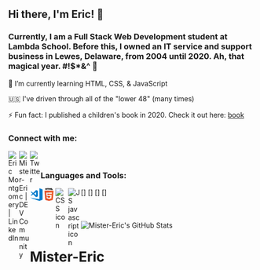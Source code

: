 ## Hi there, I'm Eric! 👋

### Currently, I am a Full Stack Web Development student at Lambda School. Before this, I owned an IT service and support business in Lewes, Delaware, from 2004 until 2020. Ah, that magical year. #!$*&^ 🥴
 
🌱 I’m currently learning HTML, CSS, & JavaScript

🇺🇸  I've driven through all of the "lower 48" (many times)

⚡ Fun fact: I published a children's book in 2020. Check it out here: [book]




### Connect with me:
[<img align="left" alt="Eric Montgomery | LinkedIn" width="22px" src="https://cdn.jsdelivr.net/npm/simple-icons@v3/icons/linkedin.svg" />][linkedin]
[<img align="left" alt="Mister-Eric | DEV Community" width="22px" src="https://d2fltix0v2e0sb.cloudfront.net/dev-badge.svg" />][devcommunity]
[<img align="left" alt="Twitter" width="22px" src="https://img.icons8.com/color/48/000000/twitter--v2.png"/>][twitter]

<br />

### Languages and Tools:

[<img align="left" alt="Visual Studio Code" width="26px" src="https://raw.githubusercontent.com/github/explore/80688e429a7d4ef2fca1e82350fe8e3517d3494d/topics/visual-studio-code/visual-studio-code.png" />]
[<img align="left" alt="HTML5 icon" width="26px" src="https://raw.githubusercontent.com/github/explore/80688e429a7d4ef2fca1e82350fe8e3517d3494d/topics/html/html.png" />]
[<img align="left" alt="CSS icon" width="26px" src="https://img.icons8.com/color/48/000000/css3.png"/>]
[<img align="left" alt="JS javascript icon" width="26px" src="https://img.icons8.com/color/48/000000/javascript.png"/>]

<br />
<br />

<img align="center" alt="Mister-Eric's GitHub Stats" src="https://github-readme-stats.mister-eric.vercel.app/api?username=Mister-Eric&show_icons=true&hide_border=true" />
<br />

[book]: https://amzn.to/2X6mhAm
[twitter]: https://twitter.com/Lullaby4D
[linkedin]: https://linkedin.com/in/mrericmontgomery/
[devcommunity]: https://dev.to/mistereric


# Mister-Eric
